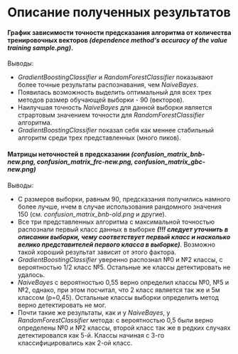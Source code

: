 # Описание полученных результатов
#### График зависимости точности предсказания алгоритма от количества тренировочных векторов _(dependence method's accuracy of the value training sample.png)_.
Выводы:
- _GradientBoostingClassifier_ и _RandomForestClassifier_ показывают более точные результаты распознавания, чем _NaiveBayes_.
- Появилась возможность выделить оптимальный для всех трех методов размер обучающей выборки - 90 (векторов).
- Наилучшая точность _NaiveBayes_ для данной выборки является страртовым значением точности для _RandomForestClassifier_ алгоритма.
- _GradientBoostingClassifier_ показал себя как меннее стабильный алгоритм среди трех представленных (много пиков).

#### Матрицы неточностей в предсказании _(confusion_matrix_bnb-new.png, confusion_matrix_frc-new.png, confusion_matrix_gbc-new.png)_
Выводы:
- С размеров выборки, равным 90, предсказания получились намного более лучше, нчем в случае использования рандомного значения 150 (см. _confusion_matrix_bnb-old.png_ и другие).
- Все три представленных алгоритма с максимальной точностью распознали первый класс данных в выборке ***(!!! следует уточнить в описании выборки, чему соответствует первый класс и насколько велико представителей первого класса в выборке)***. Возможно такой хороший результат зависит от этого фактора.
- _GradientBoostingClassifier_ уверенно распознал №0 и №2 классы, с вероятностью 1/2 класс №5. Остальные же классы детектировать не удалось.
- _NaiveBayes_ с вероятностью 0,55 верно определил классы №0, №5 и №2, однако, при этом посчитал, что 2 класс является так же и 5м классом (p=0,45). Остальные классы выборки определить метод верно детектировать не мог.
- Почти такие же результаты, как и у _NaiveBayes_,  у _RandomForestClassifier_ метода: с вероятностью 0,5 были верно определены №0 и №2 классы, второй класс так же в редких случаях детектировался как 5-й. Классы начиная с 3-го классифицировались как 2-ой класс.
